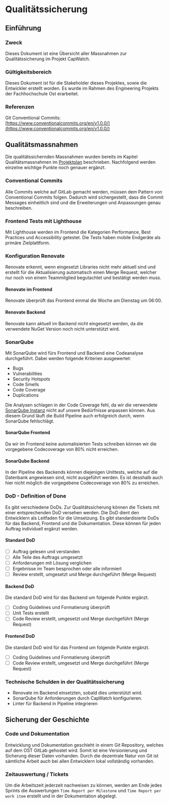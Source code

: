 # Qualitätssicherung

## Einführung

### Zweck

Dieses Dokument ist eine Übersicht aller Massnahmen zur Qualitätssicherung im Projekt CapWatch.

### Gültigkeitsbereich

Dieses Dokument ist für die Stakeholder dieses Projektes, sowie die Entwickler erstellt worden. Es wurde im Rahmen des Engineering Projekts der Fachhochschule Ost erarbeitet.

### Referenzen

Git Conventional Commits: [https://www.conventionalcommits.org/en/v1.0.0/](https://www.conventionalcommits.org/en/v1.0.0/)

## Qualitätsmassnahmen

Die qualitätssichernden Massnahmen wurden bereits im Kapitel Qualitätsmassnahmen im [Projektplan](./../projektplan/projektplan.md) beschrieben. Nachfolgend werden einzelne wichtige Punkte noch genauer ergänzt.

### Conventional Commits

Alle Commits welche auf GitLab gemacht werden, müssen dem Pattern von Conventional Commits folgen. Dadurch wird sichergestellt, dass die Commit Messages einheitlich sind und die Erweiterungen und Anpassungen genau beschreiben.

### Frontend Tests mit Lighthouse

Mit Lighthouse werden im Frontend die Kategorien Performance, Best Practices und Accessibility getestet. Die Tests haben mobile Endgeräte als primäre Zielplattform.

### Konfiguration Renovate

Renovate erkennt, wenn eingesetzt Libraries nicht mehr aktuell sind und erstellt für die Aktualisierung automatisch einen Merge Request, welcher nur noch von einem Teammitglied begutachtet und bestätigt werden muss.

#### Renovate im Frontend

Renovate überprüft das Frontend einmal die Woche am Dienstag um 06:00.

#### Renovate Backend

Renovate kann aktuell im Backend nicht eingesetzt werden, da die verwendete NuGet Version noch nicht unterstützt wird.

### SonarQube

Mit SonarQube wird fürs Frontend und Backend eine Codeanalyse durchgeführt. Dabei werden folgende Kriterien ausgewertet:

* Bugs
* Vulnerabilities
* Security Hotspots
* Code Smells
* Code Coverage
* Duplications

Die Analysen schlagen in der Code Coverage fehl, da wir die verwendete [SonarQube Instanz](https://se1-sonarqube.dev.ifs.hsr.ch/dashboard?id=CapwatchBackend) nicht auf unsere Bedürfnisse anpassen können. Aus diesem Grund läuft die Build Pipeline auch erfolgreich durch, wenn SonarQube fehlschlägt.

#### SonarQube Frontend

Da wir im Frontend keine automatisierten Tests schreiben können wir die vorgegebene Codecoverage von 80% nicht erreichen.

#### SonarQube Backend

In der Pipeline des Backends können diejenigen Unittests, welche auf die Datenbank angewiesen sind, nicht ausgeführt werden. Es ist desshalb auch hier nicht möglich die vorgegebene Codecoverage von 80% zu erreichen.

### DoD - Definition of Done

Es gibt verschiedene DoDs. Zur Qualitätssicherung können die Tickets mit einer entsprechenden DoD versehen werden. Die DoD dient den Entwicklern als Leitfaden für die Umsetzung. Es gibt standardisierte DoDs für das Backend, Frontend und die Dokumentation. Diese können für jeden Auftrag individuell ergänzt werden.

#### Standard DoD

-[ ] Auftrag gelesen und verstanden
-[ ] Alle Teile des Auftrags umgesetzt
-[ ] Anforderungen mit Lösung verglichen
-[ ] Ergebnisse im Team besprochen oder alle informiert
-[ ] Review erstellt, umgesetzt und Merge durchgeführt (Merge Request)

#### Backend DoD

Die standard DoD wird für das Backend um folgende Punkte ergänzt.

-[ ] Coding Guidelines und Formatierung überprüft
-[ ] Unit Tests erstellt
-[ ] Code Review erstellt, umgesetzt und Merge durchgeführt (Merge Request)

#### Frontend DoD

Die standard DoD wird für das Frontend um folgende Punkte ergänzt.

-[ ] Coding Guidelines und Formatierung überprüft
-[ ] Code Review erstellt, umgesetzt und Merge durchgeführt (Merge Request)

### Technische Schulden in der Qualitätssicherung

* Renovate im Backend einsetzten, sobald dies unterstützt wird.
* SonarQube für Anforderungen durch CapWatch konfigurieren.
* Linter für Backend in Pipeline integrieren

## Sicherung der Geschichte

### Code und Dokumentation

Entwicklung und Dokumentation geschieht in einem Git Repository, welches auf dem OST GitLab gehostet wird. Somit ist eine Versionierung und Sicherung dieser Daten vorhanden. Durch die dezentrale Natur von Git ist sämtliche Arbeit auch bei allen Entwicklern lokal vollständig vorhanden.

### Zeitauswertung / Tickets

Um die Arbeitszeit jederzeit nachweisen zu können, werden am Ende jedes Sprints die Auswertungen `Time Report per Milestone` und `Time Report per work item` erstellt und in der Dokumentation abgelegt.
